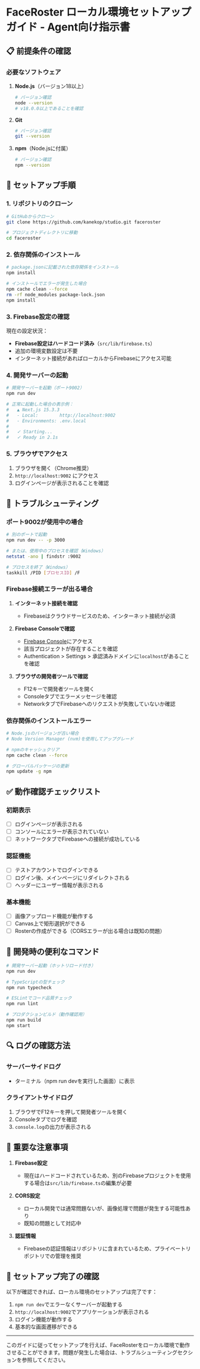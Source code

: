 # FaceRoster ローカル環境セットアップガイド - Agent向け指示書

## 📋 前提条件の確認

### 必要なソフトウェア
1. **Node.js**（バージョン18以上）
   ```bash
   # バージョン確認
   node --version
   # v18.0.0以上であることを確認
   ```

2. **Git**
   ```bash
   # バージョン確認
   git --version
   ```

3. **npm**（Node.jsに付属）
   ```bash
   # バージョン確認
   npm --version
   ```

## 🚀 セットアップ手順

### 1. リポジトリのクローン

```bash
# GitHubからクローン
git clone https://github.com/kanekop/studio.git faceroster

# プロジェクトディレクトリに移動
cd faceroster
```

### 2. 依存関係のインストール

```bash
# package.jsonに記載された依存関係をインストール
npm install

# インストールでエラーが発生した場合
npm cache clean --force
rm -rf node_modules package-lock.json
npm install
```

### 3. Firebase設定の確認

現在の設定状況：
- **Firebase設定はハードコード済み**（`src/lib/firebase.ts`）
- 追加の環境変数設定は不要
- インターネット接続があればローカルからFirebaseにアクセス可能

### 4. 開発サーバーの起動

```bash
# 開発サーバーを起動（ポート9002）
npm run dev

# 正常に起動した場合の表示例：
#   ▲ Next.js 15.3.3
#   - Local:        http://localhost:9002
#   - Environments: .env.local
# 
#   ✓ Starting...
#   ✓ Ready in 2.1s
```

### 5. ブラウザでアクセス

1. ブラウザを開く（Chrome推奨）
2. `http://localhost:9002` にアクセス
3. ログインページが表示されることを確認

## 🔧 トラブルシューティング

### ポート9002が使用中の場合

```bash
# 別のポートで起動
npm run dev -- -p 3000

# または、使用中のプロセスを確認（Windows）
netstat -ano | findstr :9002

# プロセスを終了（Windows）
taskkill /PID [プロセスID] /F
```

### Firebase接続エラーが出る場合

1. **インターネット接続を確認**
   - Firebaseはクラウドサービスのため、インターネット接続が必須

2. **Firebase Consoleで確認**
   - [Firebase Console](https://console.firebase.google.com/)にアクセス
   - 該当プロジェクトが存在することを確認
   - Authentication > Settings > 承認済みドメインに`localhost`があることを確認

3. **ブラウザの開発者ツールで確認**
   - F12キーで開発者ツールを開く
   - Consoleタブでエラーメッセージを確認
   - NetworkタブでFirebaseへのリクエストが失敗していないか確認

### 依存関係のインストールエラー

```bash
# Node.jsのバージョンが古い場合
# Node Version Manager (nvm)を使用してアップグレード

# npmのキャッシュクリア
npm cache clean --force

# グローバルパッケージの更新
npm update -g npm
```

## ✅ 動作確認チェックリスト

### 初期表示
- [ ] ログインページが表示される
- [ ] コンソールにエラーが表示されていない
- [ ] ネットワークタブでFirebaseへの接続が成功している

### 認証機能
- [ ] テストアカウントでログインできる
- [ ] ログイン後、メインページにリダイレクトされる
- [ ] ヘッダーにユーザー情報が表示される

### 基本機能
- [ ] 画像アップロード機能が動作する
- [ ] Canvas上で矩形選択ができる
- [ ] Rosterの作成ができる（CORSエラーが出る場合は既知の問題）

## 📝 開発時の便利なコマンド

```bash
# 開発サーバー起動（ホットリロード付き）
npm run dev

# TypeScriptの型チェック
npm run typecheck

# ESLintでコード品質チェック
npm run lint

# プロダクションビルド（動作確認用）
npm run build
npm start
```

## 🔍 ログの確認方法

### サーバーサイドログ
- ターミナル（npm run devを実行した画面）に表示

### クライアントサイドログ
1. ブラウザでF12キーを押して開発者ツールを開く
2. Consoleタブでログを確認
3. `console.log`の出力が表示される

## 🚨 重要な注意事項

1. **Firebase設定**
   - 現在はハードコードされているため、別のFirebaseプロジェクトを使用する場合は`src/lib/firebase.ts`の編集が必要

2. **CORS設定**
   - ローカル開発では通常問題ないが、画像処理で問題が発生する可能性あり
   - 既知の問題として対応中

3. **認証情報**
   - Firebaseの認証情報はリポジトリに含まれているため、プライベートリポジトリでの管理を推奨

## 🎯 セットアップ完了の確認

以下が確認できれば、ローカル環境のセットアップは完了です：

1. `npm run dev`でエラーなくサーバーが起動する
2. `http://localhost:9002`でアプリケーションが表示される
3. ログイン機能が動作する
4. 基本的な画面遷移ができる

---

このガイドに従ってセットアップを行えば、FaceRosterをローカル環境で動作させることができます。問題が発生した場合は、トラブルシューティングセクションを参照してください。
